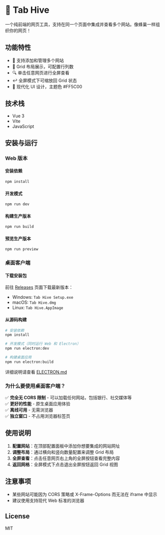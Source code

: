 # 🐝 Tab Hive

一个纯前端的网页工具，支持在同一个页面中集成并查看多个网站。像蜂巢一样组织你的网页！

## 功能特性

- 🎯 支持添加和管理多个网站
- 📐 Grid 布局展示，可配置行列数
- 🔍 单击任意网页进行全屏查看
- ↩️ 全屏模式下可缩放回 Grid 状态
- 🎨 现代化 UI 设计，主题色 #FF5C00

## 技术栈

- Vue 3
- Vite
- JavaScript

## 安装与运行

### Web 版本

#### 安装依赖

```bash
npm install
```

#### 开发模式

```bash
npm run dev
```

#### 构建生产版本

```bash
npm run build
```

#### 预览生产版本

```bash
npm run preview
```

### 桌面客户端

#### 下载安装包

前往 [Releases](https://github.com/MaskerPRC/tab-hive/releases) 页面下载最新版本：
- Windows: `Tab Hive Setup.exe`
- macOS: `Tab Hive.dmg`
- Linux: `Tab Hive.AppImage`

#### 从源码构建

```bash
# 安装依赖
npm install

# 开发模式（同时运行 Web 和 Electron）
npm run electron:dev

# 构建桌面应用
npm run electron:build
```

详细说明请查看 [ELECTRON.md](./ELECTRON.md)

### 为什么要使用桌面客户端？

✅ **完全无 CORS 限制** - 可以加载任何网站，包括银行、社交媒体等  
✅ **更好的性能** - 原生桌面应用体验  
✅ **离线可用** - 无需浏览器  
✅ **独立窗口** - 不占用浏览器标签页

## 使用说明

1. **配置网站**：在顶部配置面板中添加你想要集成的网站网址
2. **调整布局**：通过横向和竖向数量配置来调整 Grid 布局
3. **全屏查看**：点击任意网页右上角的全屏按钮查看完整内容
4. **返回网格**：全屏模式下点击退出全屏按钮返回 Grid 视图

## 注意事项

- 某些网站可能因为 CORS 策略或 X-Frame-Options 而无法在 iframe 中显示
- 建议使用支持现代 Web 标准的浏览器

## License

MIT

